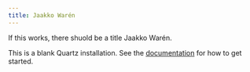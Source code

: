 ```yaml
---
title: Jaakko Warén
---
```

If this works, there shuold be a title Jaakko Warén.


This is a blank Quartz installation.
See the [documentation](https://quartz.jzhao.xyz) for how to get started.
